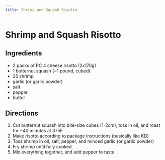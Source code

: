 ```yaml
---
title: Shrimp and Squash Risotto
---
```

# Shrimp and Squash Risotto

## Ingredients
* 2 packs of PC 4 cheese risotto (2x170g)
* 1 butternut squash (~1 pound, cubed)
* 25 shrimp
* garlic (or garlic powder)
* salt
* pepper
* butter

## Directions
1. Cut butternut squash into bite-size cubes (1-2cm), toss in oil, and roast for ~40 minutes at 375F
1. Make risotto according to package instructions (basically like KD)
1. Toss shrimp in oil, salt, pepper, and minced garlic (or garlic powder)
1. Fry shrimp until fully cooked
1. Mix everything together, and add pepper to taste
